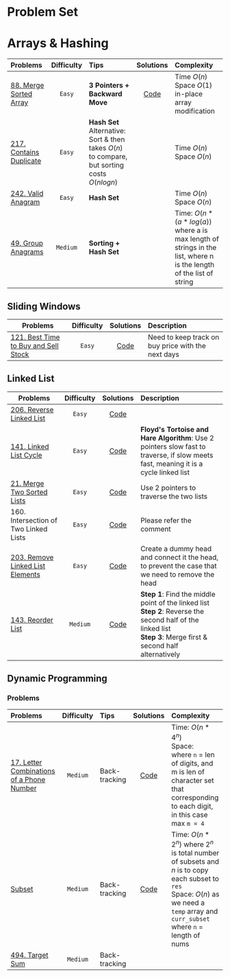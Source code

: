 # Problem Set

# Arrays & Hashing

| Problems                                                                     | Difficulty | Tips                                                                                             |                   Solutions                    | Complexity                                                                                                             |
| :--------------------------------------------------------------------------- | :--------: | :----------------------------------------------------------------------------------------------- | :--------------------------------------------: | :--------------------------------------------------------------------------------------------------------------------- |
| [88. Merge Sorted Array](https://leetcode.com/problems/merge-sorted-array/)  |   `Easy`   | **3 Pointers + Backward Move**                                                                   | [Code](.././solution/88_Merge_Sorted_Array.py) | Time $O(n)$<br> Space $O(1)$ in-place array modification                                                               |
| [217. Contains Duplicate](https://leetcode.com/problems/contains-duplicate/) |   `Easy`   | **Hash Set** <br> Alternative: Sort & then takes $O(n)$ to compare, but sorting costs $O(nlogn)$ |                                                | Time $O(n)$<br> Space $O(n)$                                                                                           |
| [242. Valid Anagram](https://leetcode.com/problems/valid-anagram/)           |   `Easy`   | **Hash Set**                                                                                     |                                                | Time $O(n)$<br> Space $O(n)$                                                                                           |
| [49. Group Anagrams](https://leetcode.com/problems/group-anagrams/)          |  `Medium`  | **Sorting + Hash Set**                                                                           |                                                | Time: $O(n * (a*log(a))$ <br>where a is max length of strings in the list, where n is the length of the list of string |

## Sliding Windows

| Problems                                                                                               | Difficulty |                          Solutions                           | Description                                        |
| ------------------------------------------------------------------------------------------------------ | :--------: | :----------------------------------------------------------: | :------------------------------------------------- |
| [121. Best Time to Buy and Sell Stock](https://leetcode.com/problems/best-time-to-buy-and-sell-stock/) |   `Easy`   | [Code](.././solution/121_Best_Time_to_Buy_and_Sell_Stock.py) | Need to keep track on buy price with the next days |

## Linked List

| Problems                                                                                                   | Difficulty |                        Solutions                         | Description                                                                                                                                                            |
| ---------------------------------------------------------------------------------------------------------- | :--------: | :------------------------------------------------------: | :--------------------------------------------------------------------------------------------------------------------------------------------------------------------- |
| [206. Reverse Linked List](https://leetcode.com/problems/reverse-linked-list/)                             |   `Easy`   |     [Code](.././solution/206_Reverse_Linked_List.py)     |                                                                                                                                                                        |
| [141. Linked List Cycle](https://leetcode.com/problems/linked-list-cycle/)                                 |   `Easy`   |      [Code](.././solution/141_Linked_List_Cycle.py)      | **Floyd's Tortoise and Hare Algorithm**: Use 2 pointers slow fast to traverse, if slow meets fast, meaning it is a cycle linked list                                   |
| [21. Merge Two Sorted Lists](https://leetcode.com/problems/merge-two-sorted-lists/)                        |   `Easy`   |    [Code](.././solution/21_Merge_Two_Sorted_List.py)     | Use 2 pointers to traverse the two lists                                                                                                                               |
| 160. Intersection of Two Linked Lists                                                                      |   `Easy`   |    [Code](.././solution/92_Reverse_Linked_List_II.py)    | Please refer the comment                                                                                                                                               |
| [203. Remove Linked List Elements](https://leetcode.com/problems/remove-linked-list-elements/description/) |   `Easy`   | [Code](.././solution/203_Remove_Linked_List_Elements.py) | Create a dummy head and connect it the head, to prevent the case that we need to remove the head                                                                       |
| [143. Reorder List](https://leetcode.com/problems/reorder-list/)                                           |  `Medium`  |        [Code](.././solution/143_Reorder_List.py)         | **Step 1**: Find the middle point of the linked list <br>**Step 2**: Reverse the second half of the linked list<br>**Step 3**: Merge first & second half alternatively |

## Dynamic Programming

### Problems

| Problems                                                                               | Difficulty | Tips          |                           Solutions                            | Complexity                                                                                                                                                                                      |
| :------------------------------------------------------------------------------------- | :--------: | :------------ | :------------------------------------------------------------: | :---------------------------------------------------------------------------------------------------------------------------------------------------------------------------------------------- |
| [17. Letter Combinations of a Phone Number](https://leetcode.com/problems/target-sum/) |  `Medium`  | Back-tracking | [Code](./solution/17_Letter_Combinations_of_a_Phone_Number.py) | Time: $O(n * 4^n)$ <br> Space: <br>where `n` = len of digits, and m is len of character set that corresponding to each digit, in this case max `m = 4`                                          |
| [Subset](https://leetcode.com/problems/subsets/description/)                           |  `Medium`  | Back-tracking |                [Code](./solution/78_subset.py)                 | Time: $O(n * 2^n)$ where $2^n$ is total number of subsets and $n$ is to copy each subset to `res` <br> Space: $O(n)$ as we need a `temp` array and `curr_subset` <br>where `n` = length of nums |
| [494. Target Sum](https://leetcode.com/problems/target-sum/)                           |  `Medium`  | Back-tracking |                                                                |                                                                                                                                                                                                 |
